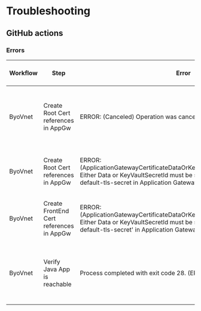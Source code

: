 # Troubleshooting

## GitHub actions

### Errors

Workflow | Step | Error | What it means | Action to take
---|---|---|---|---
ByoVnet | Create Root Cert references in AppGw | ERROR: (Canceled) Operation was canceled. | The Az commands for Application Gateway seem to do this frequently | Re-run
ByoVnet | Create Root Cert references in AppGw | ERROR: (ApplicationGatewayCertificateDataOrKeyVaultSecretIdMustBeSpecified) Either Data or KeyVaultSecretId must be specified for Certificate /cert-default-tls-secret in Application Gateway. | Seen when existing apps using certs are present and running in the cluster |
ByoVnet | Create FrontEnd Cert references in AppGw | ERROR: (ApplicationGatewayCertificateDataOrKeyVaultSecretIdMustBeSpecified) Either Data or KeyVaultSecretId must be specified for Certificate /cert-default-tls-secret' in Application Gateway. | Seen when existing apps using certs are present and running in the cluster |
ByoVnet | Verify Java App is reachable | Process completed with exit code 28. (ERR_CONNECTION_TIMED_OUT) | Seen for subsequent deployments, investigating if there's an NSG issue through DINE policy | 
